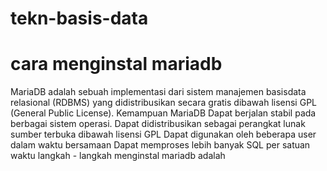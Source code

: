 # tekn-basis-data
# cara menginstal mariadb
MariaDB adalah sebuah implementasi dari sistem manajemen basisdata relasional (RDBMS) yang didistribusikan secara gratis dibawah lisensi GPL (General Public License). Kemampuan MariaDB Dapat berjalan stabil pada berbagai sistem operasi. Dapat didistribusikan sebagai perangkat lunak sumber terbuka dibawah lisensi GPL Dapat digunakan oleh beberapa user dalam waktu bersamaan Dapat memproses lebih banyak SQL per satuan waktu
langkah - langkah menginstal mariadb adalah

